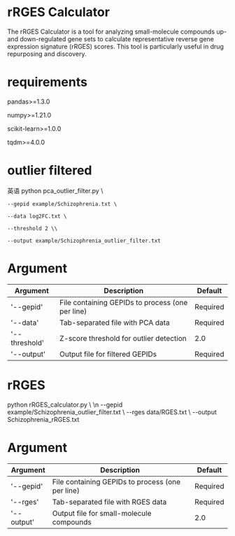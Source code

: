 # rRGES Calculator
The rRGES Calculator is a tool for analyzing small-molecule compounds up- and down-regulated gene sets to calculate representative reverse gene expression signature (rRGES) scores. This tool is particularly useful in drug repurposing and discovery.

# requirements
pandas>=1.3.0

numpy>=1.21.0

scikit-learn>=1.0.0

tqdm>=4.0.0

# outlier filtered
英语
python pca_outlier_filter.py \

    --gepid example/Schizophrenia.txt \
    
    --data log2FC.txt \
    
    --threshold 2 \\
    
    --output example/Schizophrenia_outlier_filter.txt
    
  
# Argument
| Argument      | Description                                      | Default |
|---------------|--------------------------------------------------|---------|
| '--gepid'     | File containing GEPIDs to process (one per line) | Required|
| '--data'      | Tab-separated file with PCA data                 | Required|
| '--threshold' | Z-score threshold for outlier detection          | 2.0     |
| '--output'    | Output file for filtered GEPIDs                  | Required|



# rRGES
python rRGES_calculator.py \\
\n    --gepid example/Schizophrenia_outlier_filter.txt \\
    --rges  data/RGES.txt \\
    --output Schizophrenia_rRGES.txt
    
# Argument
| Argument      | Description                                      | Default |
|---------------|--------------------------------------------------|---------|
| '--gepid'     | File containing GEPIDs to process (one per line) | Required|
| '--rges'      | Tab-separated file with RGES data                | Required|
| '--output'    | Output file for small-molecule compounds         | 2.0     |





